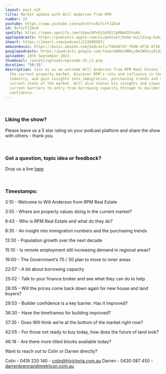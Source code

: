 ```yaml
---
layout: post.njk
title: Market update with Will Anderson from RPM
number: 25
youtube: https://www.youtube.com/watch?v=8xTsrFJZXu4
id: 8xTsrFJZXu4
spotify: https://open.spotify.com/show/6PnOjGdSKtJyMNA41Vhakk
applepodcasts: https://podcasts.apple.com/us/podcast/home-building-hub/id1681936589
iheart: https://iheart.com/podcast/112809987/
amazonmusic: https://music.amazon.com/podcasts/7004d7d7-fb06-473b-8f26-8ce9992cac11
googlepodcasts: https://podcasts.google.com/feed/aHR0cHM6Ly9mZWVkcy5idXp6c3Byb3V0LmNvbS8yMTM5MTU1LnJzcw==
uploaded: 18th September 2023
thumbnail: /assets/uploads/episode-25_v1.png
duration: "50:35"
description: Join us as we welcome Will Anderson from RPM Real Estate to discuss
  the current property market. Discover RPM's role and influence in the
  industry, and gain insights into immigration, purchasing trends and the
  current state of the market. Will also shares his insights and views on the
  current barriers to entry from borrowing capacity through to builder
  confidence.
---
```

<br>

### Liking the show?

Please leave us a 5 star rating on your podcast platform and share the show with others - thank you.

<br>

### Got a question, topic idea or feedback?

Drop us a line <a href="/contact" id="contact-us" target="_blank">here</a>

<br>

### Timestamps:

3:10 - Welcome to Will Anderson from RPM Real Estate

3:55 - Where are property values doing in the current market?

6:43 - Who is RPM Real Estate and what do they do?

8:35 - An insight into immigration numbers and the purchasing trends

13:30 - Population growth over the next decade

15:10 - Is remote employment still increasing demand in regional areas?

19:00 - The Government’s 70 / 30 plan to move to inner areas

22:07 - A bit about borrowing capacity

25:02 - Talk to your finance broker and see what they can do to help

26:05 - Will the prices come back down again for new house and land buyers?

29:53 - Builder confidence is a key barrier. Has it improved?

36:30 - Have the timeframes for building improved?

37:35 - Does Will think we’re at the bottom of the market right now?

42:05 - For those not ready to buy today, how does the future of land look?

46:18 - Are there more titled blocks available today?

Want to reach out to Colin or Darren directly?

Colin - 0419 220 140 - colin@hlvictoria.com.au
Darren - 0430 087 450 - darrenbrennan@metricon.com.au